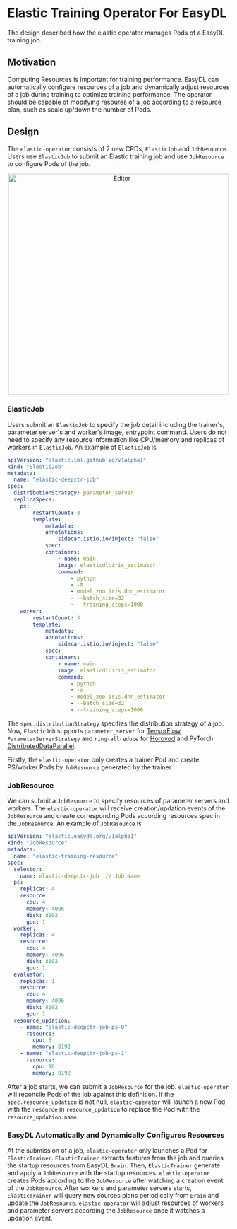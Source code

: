 # Elastic Training Operator For EasyDL

The design described how the elastic operator manages Pods of a EasyDL
training job.

## Motivation

Computing Resources is important for training performance. EasyDL can
automatically configure resources of a job and dynamically adjust
resources of a job during training to optimize training performance.
The operator should be capable of modifying resoures of a job according
to a resource plan, such as scale up/down the number of Pods.

## Design

The `elastic-operator` consists of 2 new CRDs, `ElasticJob` and `JobResource`.
Users use `ElasticJob` to submit an Elastic training job and use `JobResource`
to configure Pods of the job.

<div align="center">
<img src="../figures/elastic-operator.jpg" alt="Editor" width="500">
</div>

### ElasticJob

Users submit an `ElasticJob` to specify the job detail including the trainer's,
parameter server's and worker's image, entrypoint command. Users do not need to
specify any resource information like CPU/memory and replicas of workers
in `ElasticJob`.  An example of `ElasticJob` is

```yaml
apiVersion: "elastic.iml.github.io/v1alpha1"
kind: "ElasticJob"
metadata:
  name: "elastic-deepctr-job"
spec:
  distributionStrategy: parameter_server
  replicaSpecs:
    ps:
        restartCount: 3
        template:
            metadata:
            annotations:
                sidecar.istio.io/inject: "false"
            spec:
            containers:
                - name: main
                image: elasticdl:iris_estimator
                command:
                    - python
                    - -m
                    - model_zoo.iris.dnn_estimator
                    - --batch_size=32
                    - --training_steps=1000
    worker:
        restartCount: 3
        template:
            metadata:
            annotations:
                sidecar.istio.io/inject: "false"
            spec:
            containers:
                - name: main
                image: elasticdl:iris_estimator
                command:
                    - python
                    - -m
                    - model_zoo.iris.dnn_estimator
                    - --batch_size=32
                    - --training_steps=1000
```

The `spec.distributionStrategy` specifies the distribution strategy of
a job. Now, `ElasticJob` supports `parameter_server` for [TensorFlow](https://www.tensorflow.org/tutorials/distribute/parameter_server_training)
`ParameterServerStrategy` and `ring-allreduce` for [Horovod](https://horovod.readthedocs.io/en/stable/)
and PyTorch [DistributedDataParallel](DistributedDataParallel).

Firstly, the `elastic-operator` only creates a trainer Pod
and create PS/worker Pods by `JobResource` generated by the trainer.

### JobResource

We can submit a `JobResource` to specify resources of parameter servers and
workers. The `elastic-operator` will receive creation/updation events of
the `JobResource` and create corresponding Pods according resources spec in
the `JobResource`. An example of `JobResource` is

```yaml
apiVersion: "elastic.easydl.org/v1alpha1"
kind: "JobResource"
metadata:
  name: "elastic-training-resource"
spec:
  selector:
    name: elastic-deepctr-job  // Job Name
  ps:
    replicas: 4
    resource:
      cpu: 4
      memory: 4096
      disk: 8192
      gpu: 1
  worker:
    replicas: 4
    resource:
      cpu: 4
      memory: 4096
      disk: 8192
      gpu: 1
  evaluator:
    replicas: 1
    resource:
      cpu: 4
      memory: 4096
      disk: 8192
      gpu: 1
  resource_updation:
    - name: "elastic-deepctr-job-ps-0"
      resource:
        cpu: 8
        memory: 8192
    - name: "elastic-deepctr-job-ps-1"
      resource:
        cpu: 16
        memory: 8192
```

After a job starts, we can submit a `JobResource` for the job.
`elastic-operator` will reconcile Pods of the job against this definition.
If the `spec.resource_updation` is not null, `elastic-operator` will
launch a new Pod with the `resource` in `resource_updation` to replace
the Pod with the `resource_updation.name`.

### EasyDL Automatically and Dynamically Configures Resources

At the submission of a job, `elastic-operator` only launches a Pod for
`ElasticTrainer`. `ElasticTrainer` extracts features from the job and queries
the startup resources from EasyDL `Brain`. Then, `ElasticTrainer` generate and
apply a `JobResource` with the startup resources. `elastic-operator` creates
Pods according to the `JobResource` after watching a creation event of
the `JobResource`. After workers and parameter servers starts, `ElasticTrainer`
will query new sources plans periodically from `Brain` and update the
`JobResource`. `elastic-operator` will adjust resources of workers and
parameter servers according the `JobResource` once it watches a
updation event.
